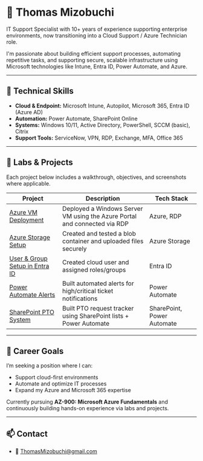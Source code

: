 # 👋 Thomas Mizobuchi

IT Support Specialist with 10+ years of experience supporting enterprise environments, now transitioning into a Cloud Support / Azure Technician role.

I'm passionate about building efficient support processes, automating repetitive tasks, and supporting secure, scalable infrastructure using Microsoft technologies like Intune, Entra ID, Power Automate, and Azure.

---

## 🧰 Technical Skills

- **Cloud & Endpoint:** Microsoft Intune, Autopilot, Microsoft 365, Entra ID (Azure AD)
- **Automation:** Power Automate, SharePoint Online
- **Systems:** Windows 10/11, Active Directory, PowerShell, SCCM (basic), Citrix
- **Support Tools:** ServiceNow, VPN, RDP, Exchange, MFA, Office 365

---

## 🧪 Labs & Projects

Each project below includes a walkthrough, objectives, and screenshots where applicable.

| Project | Description | Tech Stack |
|--------|-------------|------------|
| [Azure VM Deployment](./cloud-labs/vm-deployment-azure) | Deployed a Windows Server VM using the Azure Portal and connected via RDP | Azure, RDP |
| [Azure Storage Setup](./cloud-labs/azure-storage-test) | Created and tested a blob container and uploaded files securely | Azure Storage |
| [User & Group Setup in Entra ID](./cloud-labs/entra-id-user-setup) | Created cloud user and assigned roles/groups | Entra ID |
| [Power Automate Alerts](./cloud-labs/power-automate-alerts) | Built automated alerts for high/critical ticket notifications | Power Automate |
| [SharePoint PTO System](./cloud-labs/sharepoint-pto-request) | Built PTO request tracker using SharePoint lists + Power Automate | SharePoint, Power Automate |

---

## 🎯 Career Goals

I’m seeking a position where I can:
- Support cloud-first environments
- Automate and optimize IT processes
- Expand my Azure and Microsoft 365 expertise

Currently pursuing **AZ-900: Microsoft Azure Fundamentals** and continuously building hands-on experience via labs and projects.

---

## 📫 Contact

- 📧 [ThomasMizobuchi@gmail.com](mailto:ThomasMizobuchi@gmail.com)

